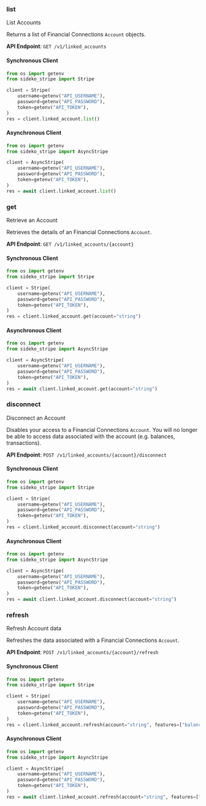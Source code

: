 
### list <a name="list"></a>
List Accounts

<p>Returns a list of Financial Connections <code>Account</code> objects.</p>

**API Endpoint**: `GET /v1/linked_accounts`

#### Synchronous Client

```python
from os import getenv
from sideko_stripe import Stripe

client = Stripe(
    username=getenv("API_USERNAME"),
    password=getenv("API_PASSWORD"),
    token=getenv("API_TOKEN"),
)
res = client.linked_account.list()
```

#### Asynchronous Client

```python
from os import getenv
from sideko_stripe import AsyncStripe

client = AsyncStripe(
    username=getenv("API_USERNAME"),
    password=getenv("API_PASSWORD"),
    token=getenv("API_TOKEN"),
)
res = await client.linked_account.list()
```

### get <a name="get"></a>
Retrieve an Account

<p>Retrieves the details of an Financial Connections <code>Account</code>.</p>

**API Endpoint**: `GET /v1/linked_accounts/{account}`

#### Synchronous Client

```python
from os import getenv
from sideko_stripe import Stripe

client = Stripe(
    username=getenv("API_USERNAME"),
    password=getenv("API_PASSWORD"),
    token=getenv("API_TOKEN"),
)
res = client.linked_account.get(account="string")
```

#### Asynchronous Client

```python
from os import getenv
from sideko_stripe import AsyncStripe

client = AsyncStripe(
    username=getenv("API_USERNAME"),
    password=getenv("API_PASSWORD"),
    token=getenv("API_TOKEN"),
)
res = await client.linked_account.get(account="string")
```

### disconnect <a name="disconnect"></a>
Disconnect an Account

<p>Disables your access to a Financial Connections <code>Account</code>. You will no longer be able to access data associated with the account (e.g. balances, transactions).</p>

**API Endpoint**: `POST /v1/linked_accounts/{account}/disconnect`

#### Synchronous Client

```python
from os import getenv
from sideko_stripe import Stripe

client = Stripe(
    username=getenv("API_USERNAME"),
    password=getenv("API_PASSWORD"),
    token=getenv("API_TOKEN"),
)
res = client.linked_account.disconnect(account="string")
```

#### Asynchronous Client

```python
from os import getenv
from sideko_stripe import AsyncStripe

client = AsyncStripe(
    username=getenv("API_USERNAME"),
    password=getenv("API_PASSWORD"),
    token=getenv("API_TOKEN"),
)
res = await client.linked_account.disconnect(account="string")
```

### refresh <a name="refresh"></a>
Refresh Account data

<p>Refreshes the data associated with a Financial Connections <code>Account</code>.</p>

**API Endpoint**: `POST /v1/linked_accounts/{account}/refresh`

#### Synchronous Client

```python
from os import getenv
from sideko_stripe import Stripe

client = Stripe(
    username=getenv("API_USERNAME"),
    password=getenv("API_PASSWORD"),
    token=getenv("API_TOKEN"),
)
res = client.linked_account.refresh(account="string", features=["balance"])
```

#### Asynchronous Client

```python
from os import getenv
from sideko_stripe import AsyncStripe

client = AsyncStripe(
    username=getenv("API_USERNAME"),
    password=getenv("API_PASSWORD"),
    token=getenv("API_TOKEN"),
)
res = await client.linked_account.refresh(account="string", features=["balance"])
```
